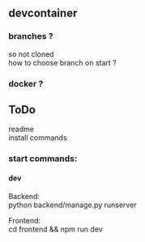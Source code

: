 ## devcontainer  

### branches ?  
  so not cloned  
  how to choose branch on start ?  

### docker ?  

## ToDo
readme  
install commands   

### start commands:
#### dev

Backend:  
python backend/manage.py runserver  

Frontend:  
cd frontend && npm run dev  

